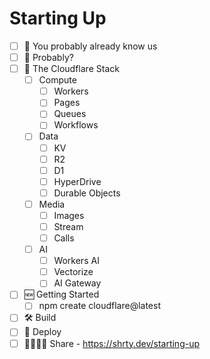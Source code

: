 # Starting Up

- [ ] 🤔 You probably already know us
- [ ] 💭 Probably?
- [ ] 🧰 The Cloudflare Stack
  - [ ] Compute
    - [ ] Workers
    - [ ] Pages
    - [ ] Queues
    - [ ] Workflows
  - [ ] Data
    - [ ] KV
    - [ ] R2
    - [ ] D1
    - [ ] HyperDrive
    - [ ] Durable Objects
  - [ ] Media
    - [ ] Images
    - [ ] Stream
    - [ ] Calls
  - [ ] AI
    - [ ] Workers AI
    - [ ] Vectorize
    - [ ] AI Gateway
- [ ] 🆕 Getting Started
  - [ ] npm create cloudflare@latest
- [ ] 🛠️ Build
- [ ] 🚀 Deploy
- [ ] 🧑‍💻👩‍💻 Share - https://shrty.dev/starting-up
